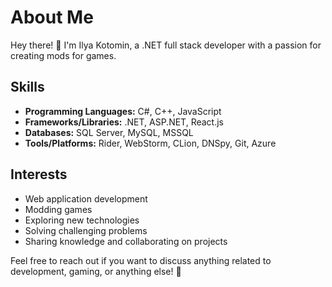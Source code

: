 # About Me

Hey there! 👋 I'm Ilya Kotomin, a .NET full stack developer with a passion for creating mods for games.

## Skills

- **Programming Languages:** C#, C++, JavaScript
- **Frameworks/Libraries:** .NET, ASP.NET, React.js
- **Databases:** SQL Server, MySQL, MSSQL
- **Tools/Platforms:** Rider, WebStorm, CLion, DNSpy, Git, Azure

## Interests

- Web application development
- Modding games
- Exploring new technologies
- Solving challenging problems
- Sharing knowledge and collaborating on projects

Feel free to reach out if you want to discuss anything related to development, gaming, or anything else! 🚀
